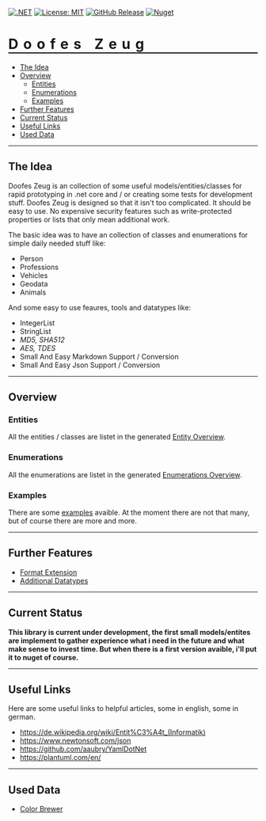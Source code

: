 [![.NET](https://github.com/ObiWanLansi/DoofesZeug/actions/workflows/dotnet.yml/badge.svg)](https://github.com/ObiWanLansi/DoofesZeug/actions/workflows/dotnet.yml)
[![License: MIT](https://img.shields.io/badge/License-MIT-yellow.svg)](https://github.com/ObiWanLansi/DoofesZeug/blob/main/LICENSE)
[![GitHub Release](https://img.shields.io/github/v/release/ObiWanLansi/DoofesZeug?label=GitHub)](https://github.com/ObiWanLansi/DoofesZeug/releases)
[![Nuget](https://img.shields.io/nuget/v/DoofesZeug?label=NuGet)](https://www.nuget.org/packages/DoofesZeug/)

<h1 style="font-weight:bold; letter-spacing: 10px; border-bottom: 2px solid black;">Doofes Zeug</h1>

- [The Idea](#the-idea)
- [Overview](#overview)
  - [Entities](#entities)
  - [Enumerations](#enumerations)
  - [Examples](#examples)
- [Further Features](#further-features)
- [Current Status](#current-status)
- [Useful Links](#useful-links)
- [Used Data](#used-data)

---

## The Idea

Doofes Zeug is an collection of some useful models/entities/classes for rapid prototyping in .net core
and / or creating some tests for development stuff. Doofes Zeug is designed so that it isn't too complicated. 
It should be easy to use. No expensive security features such as write-protected properties or lists that 
only mean additional work.

The basic idea was to have an collection of classes and enumerations for simple daily needed stuff like:

- Person
- Professions
- Vehicles
- Geodata
- Animals

And some easy to use feaures, tools and datatypes like:

- IntegerList
- StringList
- *MD5, SHA512*
- *AES, TDES*
- Small And Easy Markdown Support / Conversion
- Small And Easy Json Support / Conversion

---

## Overview

### Entities

All the entities / classes are listet in the generated [Entity Overview](./Documentation/Generated/Entities/README.md).

### Enumerations

All the enumerations are listet in the generated [Enumerations Overview](./Documentation/Generated/Enumerations/README.md).


### Examples

There are some [examples](./DoofesZeug.TestConsole/Src/Examples) avaible. At the moment there are not that many, but of course there are more and more.

---

## Further Features

- [Format Extension](./Documentation/Features/FormatExtension.md)
- [Additional Datatypes](./Documentation/Features/AdditionalDatatypes.md)

---

## Current Status

**This library is current under development, the first small models/entites are implement 
to gather experience what i need in the future and what make sense to invest time.
But when there is a first version avaible, i'll put it to nuget of course.**

---

## Useful Links

Here are some useful links to helpful articles, some in english, some in german.

- https://de.wikipedia.org/wiki/Entit%C3%A4t_(Informatik)
- https://www.newtonsoft.com/json
- https://github.com/aaubry/YamlDotNet
- https://plantuml.com/en/

---

## Used Data

- [Color Brewer](https://colorbrewer2.org/)
